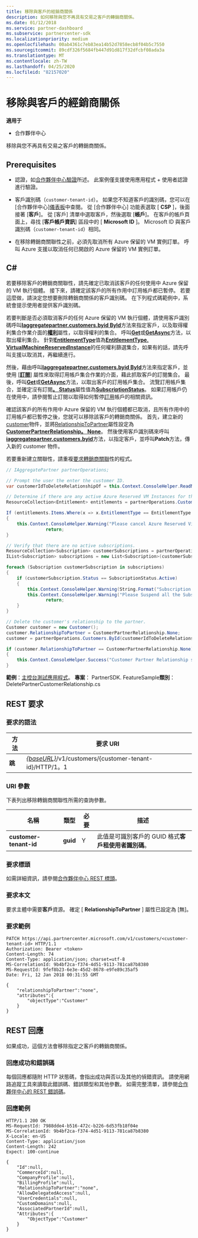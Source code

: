 ```yaml
---
title: 移除與客戶的經銷商關係
description: 如何移除與您不再具有交易之客戶的轉銷商關係。
ms.date: 01/12/2018
ms.service: partner-dashboard
ms.subservice: partnercenter-sdk
ms.localizationpriority: medium
ms.openlocfilehash: 00ab4361c7eb83ea14b52d7858ecb8f04b5c7550
ms.sourcegitcommit: 89cdf326f5684fb447d91d817f32dfcbf08ada3a
ms.translationtype: MT
ms.contentlocale: zh-TW
ms.lasthandoff: 04/25/2020
ms.locfileid: "82157020"
---
```

# <a name="remove-a-reseller-relationship-with-a-customer"></a>移除與客戶的經銷商關係

**適用于**

- 合作夥伴中心

移除與您不再具有交易之客戶的轉銷商關係。

## <a name="prerequisites"></a>Prerequisites

- 認證，如[合作夥伴中心驗證](partner-center-authentication.md)所述。 此案例僅支援使用應用程式 + 使用者認證進行驗證。

- 客戶識別碼（`customer-tenant-id`）。 如果您不知道客戶的識別碼，您可以在 [合作夥伴中心][儀表板](https://partner.microsoft.com/dashboard)中查閱。 從 [合作夥伴中心] 功能表選取 [ **CSP** ]，後面接著 [**客戶**]。 從 [客戶] 清單中選取客戶，然後選取 [**帳戶**]。 在客戶的帳戶頁面上，尋找 [**客戶帳戶資訊**] 區段中的 [ **Microsoft ID** ]。 Microsoft ID 與客戶識別碼（`customer-tenant-id`）相同。

- 在移除轉銷商關聯性之前，必須先取消所有 Azure 保留的 VM 實例訂單。 呼叫 Azure 支援以取消任何已開啟的 Azure 保留的 VM 實例訂單。

## <a name="c"></a>C\#

若要移除客戶的轉銷商關聯性，請先確定已取消該客戶的任何使用中 Azure 保留的 VM 執行個體。 接下來，請確定該客戶的所有作用中訂用帳戶都已暫停。 若要這麼做，請決定您想要刪除轉銷商關係的客戶識別碼。 在下列程式碼範例中，系統會提示使用者提供客戶識別碼。

若要判斷是否必須取消客戶的任何 Azure 保留的 VM 執行個體，請使用客戶識別碼呼叫[**Iaggregatepartner.customers.byid ById**](https://docs.microsoft.com/dotnet/api/microsoft.store.partnercenter.customers.icustomercollection.byid)方法來指定客戶，以及取得權利集合作業介面的[**權利**](https://docs.microsoft.com/dotnet/api/microsoft.store.partnercenter.customers.icustomer.subscriptions)屬性，以取得權利的集合。 呼叫[**Get**](https://docs.microsoft.com/dotnet/api/microsoft.store.partnercenter.subscriptions.isubscriptioncollection.get)或[**GetAsync**](https://docs.microsoft.com/dotnet/api/microsoft.store.partnercenter.subscriptions.isubscriptioncollection.getasync)方法，以取出權利集合。 針對[**EntitlementType**](entitlement-resources.md#entitlementtype)值為[**EntitlementType. VirtualMachineReservedInstance**](entitlement-resources.md#entitlementtype)的任何權利篩選集合，如果有的話，請先呼叫支援以取消其，再繼續進行。

然後，藉由呼叫[**Iaggregatepartner.customers.byid ById**](https://docs.microsoft.com/dotnet/api/microsoft.store.partnercenter.customers.icustomercollection.byid)方法來指定客戶，並使用 [[**訂閱**](https://docs.microsoft.com/dotnet/api/microsoft.store.partnercenter.customers.icustomer.subscriptions)] 屬性來取得訂用帳戶集合作業的介面，藉此抓取客戶的訂閱集合。 最後，呼叫[**Get**](https://docs.microsoft.com/dotnet/api/microsoft.store.partnercenter.subscriptions.isubscriptioncollection.get)或[**GetAsync**](https://docs.microsoft.com/dotnet/api/microsoft.store.partnercenter.subscriptions.isubscriptioncollection.getasync)方法，以取出客戶的訂用帳戶集合。 流覽訂用帳戶集合，並確定沒有訂閱[**。 Status**](https://docs.microsoft.com/dotnet/api/microsoft.store.partnercenter.models.subscriptions.subscription.status)屬性值為[**SubscriptionStatus**](https://docs.microsoft.com/dotnet/api/microsoft.store.partnercenter.models.subscriptions.subscriptionstatus)。 如果訂用帳戶仍在使用中，請參閱暫止訂閱以取得如何暫停[訂用](https://review.docs.microsoft.com/partner-center/develop/suspend-a-subscription)帳戶的相關資訊。

確認該客戶的所有作用中 Azure 保留的 VM 執行個體都已取消，且所有作用中的訂用帳戶都已暫停之後，您就可以移除該客戶的轉銷商關係。 首先，建立新的[customer](https://docs.microsoft.com/dotnet/api/microsoft.store.partnercenter.models.customers.customer)物件，並將[RelationshipToPartner](https://docs.microsoft.com/dotnet/api/microsoft.store.partnercenter.models.customers.customer.relationshiptopartner)屬性設定為[**CustomerPartnerRelationship。 None**](https://docs.microsoft.com/dotnet/api/microsoft.store.partnercenter.models.customers.customerpartnerrelationship)。 然後使用客戶識別碼來呼叫[**iaggregatepartner.customers.byid**](https://docs.microsoft.com/dotnet/api/microsoft.store.partnercenter.customers.icustomercollection.byid)方法，以指定客戶，並呼叫**Patch**方法，傳入新的 customer 物件。

若要重新建立關聯性，請重複[要求轉銷商關聯](https://docs.microsoft.com/partner-center/develop/request-reseller-relationship)性的程式。

``` csharp
// IAggregatePartner partnerOperations;

// Prompt the user the enter the customer ID.
var customerIdToDeleteRelationshipOf = this.Context.ConsoleHelper.ReadNonEmptyString("Please enter the ID of the customer you want to delete the relationship with", "The customer ID can't be empty");

// Determine if there are any active Azure Reserved VM Instances for this customer.
ResourceCollection<Entitlement> entitlements = partnerOperations.Customers.ById(customerIdToDeleteRelationshipOf).Entitlements.Get();

If (entitlements.Items.Where(x => x.EntitlementType == EntitlementType.VirtualMachineReservedInstance).Any())
{
    this.Context.ConsoleHelper.Warning("Please cancel Azure Reserved Virtual Machine Instance orders through support and try again. Aborting the delete customer relationship operation");
               return;
}

// Verify that there are no active subscriptions.
ResourceCollection<Subscription> customerSubscriptions = partnerOperations.Customers.ById(customerIdToDeleteRelationshipOf).Subscriptions.Get();
IList<Subscription> subscriptions = new List<Subscription>(customerSubscriptions.Items);

foreach (Subscription customerSubscription in subscriptions)
{
    if (customerSubscription.Status == SubscriptionStatus.Active)
    {
        this.Context.ConsoleHelper.Warning(String.Format("Subscription with ID :{0}  OfferName: {1} cannot be in active state, ", customerSubscription.Id, customerSubscription.OfferName));
        this.Context.ConsoleHelper.Warning("Please Suspend all the Subscriptions and try again. Aborting the delete customer relationship operation");
               return;
    }
}

// Delete the customer's relationship to the partner.
Customer customer = new Customer();
customer.RelationshipToPartner = CustomerPartnerRelationship.None;
customer = partnerOperations.Customers.ById(customerIdToDeleteRelationshipOf).Patch(customer);

if (customer.RelationshipToPartner == CustomerPartnerRelationship.None)
{
    this.Context.ConsoleHelper.Success("Customer Partner Relationship successfully deleted");
}
```

**範例**：[主控台測試應用程式](console-test-app.md)。 **專案**： PartnerSDK. FeatureSample**類別**： DeletePartnerCustomerRelationship.cs

## <a name="rest-request"></a>REST 要求

### <a name="request-syntax"></a>要求的語法

| 方法     | 要求 URI                                                                                                                           |
|------------|---------------------------------------------------------------------------------------------------------------------------------------|
| **跳**  | [*{baseURL}*](partner-center-rest-urls.md)/v1/customers/{customer-tenant-id}/HTTP/1。1 |

### <a name="uri-parameter"></a>URI 參數

下表列出移除轉銷商關聯性所需的查詢參數。

| 名稱                   | 類型     | 必要 | 描述                                                                        |
|------------------------|----------|----------|------------------------------------------------------------------------------------|
| **customer-tenant-id** | **guid** | Y        | 此值是可識別客戶的 GUID 格式**客戶租使用者識別碼**。 |

### <a name="request-headers"></a>要求標頭

如需詳細資訊，請參閱[合作夥伴中心 REST 標頭](headers.md)。

### <a name="request-body"></a>要求本文

要求主體中需要**客戶**資源。 確定 [ **RelationshipToPartner** ] 屬性已設定為 [無]。

### <a name="request-example"></a>要求範例

```http
PATCH https://api.partnercenter.microsoft.com/v1/customers/<customer-tenant-id> HTTP/1.1
Authorization: Bearer <token>
Content-Length: 74
Content-Type: application/json; charset=utf-8
MS-CorrelationId: 9b4bf2ca-f374-4d51-9113-781ca87b8380
MS-RequestId: 9fef8b23-6e3e-45d2-8678-e9fe89c35af5
Date: Fri, 12 Jan 2018 00:31:55 GMT

{
    "relationshipToPartner":"none",
    "attributes":{
        "objectType":"Customer"
    }
}
```

## <a name="rest-response"></a>REST 回應

如果成功，這個方法會移除指定之客戶的轉銷商關係。

### <a name="response-success-and-error-codes"></a>回應成功和錯誤碼

每個回應都隨附 HTTP 狀態碼，會指出成功與否以及其他的偵錯資訊。 請使用網路追蹤工具來讀取此錯誤碼、錯誤類型和其他參數。 如需完整清單，請參閱[合作夥伴中心的 REST 錯誤碼](error-codes.md)。

### <a name="response-example"></a>回應範例

```http
HTTP/1.1 200 OK
MS-RequestId: 7988dde4-b516-472c-b226-6d53fb18f04e
MS-CorrelationId: 9b4bf2ca-f374-4d51-9113-781ca87b8380
X-Locale: en-US
Content-Type: application/json
Content-Length: 242
Expect: 100-continue

{
    "Id":null,
    "CommerceId":null,
    "CompanyProfile":null,
    "BillingProfile":null,
    "RelationshipToPartner":"none",
    "AllowDelegatedAccess":null,
    "UserCredentials":null,
    "CustomDomains":null,
    "AssociatedPartnerId":null,
    "Attributes":{
        "ObjectType":"Customer"
    }
}
```
